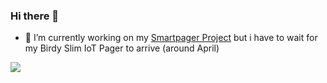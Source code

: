 ### Hi there 👋

- 🔭 I’m currently working on my [Smartpager Project](https://smartpager.network) but i have to wait for my Birdy Slim IoT Pager to arrive (around April)

<!--
**catSIXe/catSIXe** is a ✨ _special_ ✨ repository because its `README.md` (this file) appears on your GitHub profile.

Here are some ideas to get you started:

- 🌱 I’m currently learning ...
- 👯 I’m looking to collaborate on ...
- 🤔 I’m looking for help with ...
- 💬 Ask me about ...
- 📫 How to reach me: ...
- 😄 Pronouns: ...
- ⚡ Fun fact: ...
-->

![](https://cdn2-www.musicfeeds.com.au/assets/uploads/ff609aca45722e715d12fc9974ae62c2.gif)

